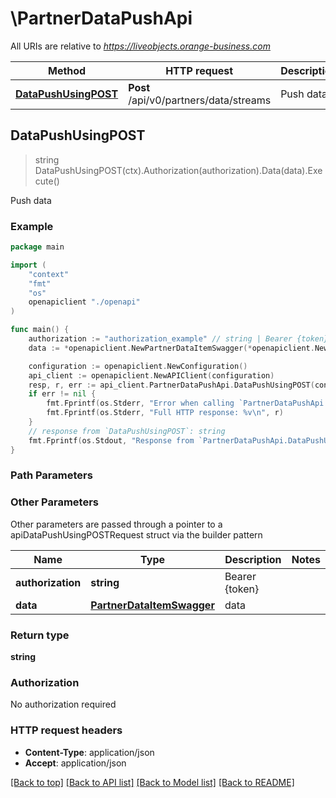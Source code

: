 # \PartnerDataPushApi

All URIs are relative to *https://liveobjects.orange-business.com*

Method | HTTP request | Description
------------- | ------------- | -------------
[**DataPushUsingPOST**](PartnerDataPushApi.md#DataPushUsingPOST) | **Post** /api/v0/partners/data/streams | Push data



## DataPushUsingPOST

> string DataPushUsingPOST(ctx).Authorization(authorization).Data(data).Execute()

Push data



### Example

```go
package main

import (
    "context"
    "fmt"
    "os"
    openapiclient "./openapi"
)

func main() {
    authorization := "authorization_example" // string | Bearer {token}
    data := *openapiclient.NewPartnerDataItemSwagger(*openapiclient.NewMetadata(), 123) // PartnerDataItemSwagger | data

    configuration := openapiclient.NewConfiguration()
    api_client := openapiclient.NewAPIClient(configuration)
    resp, r, err := api_client.PartnerDataPushApi.DataPushUsingPOST(context.Background()).Authorization(authorization).Data(data).Execute()
    if err != nil {
        fmt.Fprintf(os.Stderr, "Error when calling `PartnerDataPushApi.DataPushUsingPOST``: %v\n", err)
        fmt.Fprintf(os.Stderr, "Full HTTP response: %v\n", r)
    }
    // response from `DataPushUsingPOST`: string
    fmt.Fprintf(os.Stdout, "Response from `PartnerDataPushApi.DataPushUsingPOST`: %v\n", resp)
}
```

### Path Parameters



### Other Parameters

Other parameters are passed through a pointer to a apiDataPushUsingPOSTRequest struct via the builder pattern


Name | Type | Description  | Notes
------------- | ------------- | ------------- | -------------
 **authorization** | **string** | Bearer {token} | 
 **data** | [**PartnerDataItemSwagger**](PartnerDataItemSwagger.md) | data | 

### Return type

**string**

### Authorization

No authorization required

### HTTP request headers

- **Content-Type**: application/json
- **Accept**: application/json

[[Back to top]](#) [[Back to API list]](../README.md#documentation-for-api-endpoints)
[[Back to Model list]](../README.md#documentation-for-models)
[[Back to README]](../README.md)

